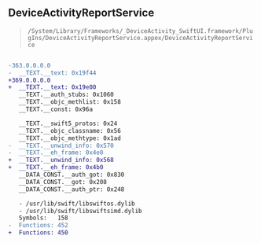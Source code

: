 ## DeviceActivityReportService

> `/System/Library/Frameworks/_DeviceActivity_SwiftUI.framework/PlugIns/DeviceActivityReportService.appex/DeviceActivityReportService`

```diff

-363.0.0.0.0
-  __TEXT.__text: 0x19f44
+369.0.0.0.0
+  __TEXT.__text: 0x19e00
   __TEXT.__auth_stubs: 0x1060
   __TEXT.__objc_methlist: 0x158
   __TEXT.__const: 0x96a

   __TEXT.__swift5_protos: 0x24
   __TEXT.__objc_classname: 0x56
   __TEXT.__objc_methtype: 0x1ad
-  __TEXT.__unwind_info: 0x570
-  __TEXT.__eh_frame: 0x4e0
+  __TEXT.__unwind_info: 0x568
+  __TEXT.__eh_frame: 0x4b0
   __DATA_CONST.__auth_got: 0x830
   __DATA_CONST.__got: 0x208
   __DATA_CONST.__auth_ptr: 0x248

   - /usr/lib/swift/libswiftos.dylib
   - /usr/lib/swift/libswiftsimd.dylib
   Symbols:   158
-  Functions: 452
+  Functions: 450
 

```

